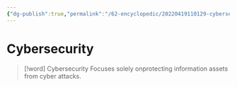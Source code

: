 ```yaml
---
{"dg-publish":true,"permalink":"/62-encyclopedic/20220419110129-cybersecurity/","dgHomeLink":true,"dgPassFrontmatter":false}
---
```



# Cybersecurity

> [!word] Cybersecurity
> Focuses solely onprotecting information assets from cyber attacks.
